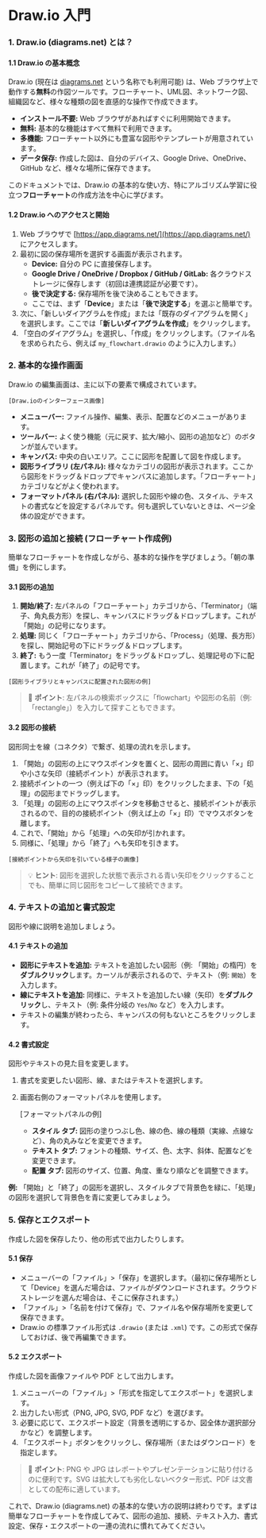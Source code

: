 # Draw.io 入門

### 1. Draw.io (diagrams.net) とは？

#### 1.1 Draw.io の基本概念

Draw.io (現在は [diagrams.net](https://app.diagrams.net/) という名称でも利用可能) は、Web ブラウザ上で動作する**無料**の作図ツールです。フローチャート、UML図、ネットワーク図、組織図など、様々な種類の図を直感的な操作で作成できます。

* **インストール不要:** Web ブラウザがあればすぐに利用開始できます。
* **無料:** 基本的な機能はすべて無料で利用できます。
* **多機能:** フローチャート以外にも豊富な図形やテンプレートが用意されています。
* **データ保存:** 作成した図は、自分のデバイス、Google Drive、OneDrive、GitHub など、様々な場所に保存できます。

このドキュメントでは、Draw.io の基本的な使い方、特にアルゴリズム学習に役立つ**フローチャート**の作成方法を中心に学びます。

#### 1.2 Draw.io へのアクセスと開始

1. Web ブラウザで [https://app.diagrams.net/](https://app.diagrams.net/) にアクセスします。
2. 最初に図の保存場所を選択する画面が表示されます。
   * **Device:** 自分の PC に直接保存します。
   * **Google Drive / OneDrive / Dropbox / GitHub / GitLab:** 各クラウドストレージに保存します（初回は連携認証が必要です）。
   * **後で決定する:** 保存場所を後で決めることもできます。
   * ここでは、まず「**Device**」または「**後で決定する**」を選ぶと簡単です。
3. 次に、「新しいダイアグラムを作成」または「既存のダイアグラムを開く」を選択します。ここでは「**新しいダイアグラムを作成**」をクリックします。
4. 「空白のダイアグラム」を選択し、「作成」をクリックします。（ファイル名を求められたら、例えば `my_flowchart.drawio` のように入力します。）

### 2. 基本的な操作画面

Draw.io の編集画面は、主に以下の要素で構成されています。

`[Draw.ioのインターフェース画像]`

* **メニューバー:** ファイル操作、編集、表示、配置などのメニューがあります。
* **ツールバー:** よく使う機能（元に戻す、拡大/縮小、図形の追加など）のボタンが並んでいます。
* **キャンバス:** 中央の白いエリア。ここに図形を配置して図を作成します。
* **図形ライブラリ (左パネル):** 様々なカテゴリの図形が表示されます。ここから図形をドラッグ＆ドロップでキャンバスに追加します。「フローチャート」カテゴリなどがよく使われます。
* **フォーマットパネル (右パネル):** 選択した図形や線の色、スタイル、テキストの書式などを設定するパネルです。何も選択していないときは、ページ全体の設定ができます。

### 3. 図形の追加と接続 (フローチャート作成例)

簡単なフローチャートを作成しながら、基本的な操作を学びましょう。「朝の準備」を例にします。

#### 3.1 図形の追加

1. **開始/終了:** 左パネルの「フローチャート」カテゴリから、「Terminator」（端子、角丸長方形）を探し、キャンバスにドラッグ＆ドロップします。これが「開始」の記号になります。
2. **処理:** 同じく「フローチャート」カテゴリから、「Process」（処理、長方形）を探し、開始記号の下にドラッグ＆ドロップします。
3. **終了:** もう一度「Terminator」をドラッグ＆ドロップし、処理記号の下に配置します。これが「終了」の記号です。

`[図形ライブラリとキャンバスに配置された図形の例]`

> 📝 **ポイント**: 左パネルの検索ボックスに「flowchart」や図形の名前（例: 「rectangle」）を入力して探すこともできます。

#### 3.2 図形の接続

図形同士を線（コネクタ）で繋ぎ、処理の流れを示します。

1. 「開始」の図形の上にマウスポインタを置くと、図形の周囲に青い「×」印や小さな矢印（接続ポイント）が表示されます。
2. 接続ポイントの一つ（例えば下の「×」印）をクリックしたまま、下の「処理」の図形までドラッグします。
3. 「処理」の図形の上にマウスポインタを移動させると、接続ポイントが表示されるので、目的の接続ポイント（例えば上の「×」印）でマウスボタンを離します。
4. これで、「開始」から「処理」への矢印が引かれます。
5. 同様に、「処理」から「終了」へも矢印を引きます。

`[接続ポイントから矢印を引いている様子の画像]`

> 💡 **ヒント**: 図形を選択した状態で表示される青い矢印をクリックすることでも、簡単に同じ図形をコピーして接続できます。

### 4. テキストの追加と書式設定

図形や線に説明を追加しましょう。

#### 4.1 テキストの追加

* **図形にテキストを追加:** テキストを追加したい図形（例: 「開始」の楕円）を**ダブルクリック**します。カーソルが表示されるので、テキスト（例: `開始`）を入力します。
* **線にテキストを追加:** 同様に、テキストを追加したい線（矢印）を**ダブルクリック**し、テキスト（例: 条件分岐の `Yes`/`No` など）を入力します。
* テキストの編集が終わったら、キャンバスの何もないところをクリックします。

#### 4.2 書式設定

図形やテキストの見た目を変更します。

1. 書式を変更したい図形、線、またはテキストを選択します。
2.  画面右側のフォーマットパネルを使用します。

    \[フォーマットパネルの例]

    * **スタイル タブ:** 図形の塗りつぶし色、線の色、線の種類（実線、点線など）、角の丸みなどを変更できます。
    * **テキスト タブ:** フォントの種類、サイズ、色、太字、斜体、配置などを変更できます。
    * **配置 タブ:** 図形のサイズ、位置、角度、重なり順などを調整できます。

**例:** 「開始」と「終了」の図形を選択し、スタイルタブで背景色を緑に、「処理」の図形を選択して背景色を青に変更してみましょう。

### 5. 保存とエクスポート

作成した図を保存したり、他の形式で出力したりします。

#### 5.1 保存

* メニューバーの「ファイル」>「保存」を選択します。（最初に保存場所として「Device」を選んだ場合は、ファイルがダウンロードされます。クラウドストレージを選んだ場合は、そこに保存されます。）
* 「ファイル」>「名前を付けて保存」で、ファイル名や保存場所を変更して保存できます。
* Draw.io の標準ファイル形式は `.drawio` (または `.xml`) です。この形式で保存しておけば、後で再編集できます。

#### 5.2 エクスポート

作成した図を画像ファイルや PDF として出力します。

1. メニューバーの「ファイル」>「形式を指定してエクスポート」を選択します。
2. 出力したい形式（PNG, JPG, SVG, PDF など）を選びます。
3. 必要に応じて、エクスポート設定（背景を透明にするか、図全体か選択部分かなど）を調整します。
4. 「エクスポート」ボタンをクリックし、保存場所（またはダウンロード）を指定します。

> 📝 **ポイント**: PNG や JPG はレポートやプレゼンテーションに貼り付けるのに便利です。SVG は拡大しても劣化しないベクター形式、PDF は文書としての配布に適しています。

これで、Draw.io (diagrams.net) の基本的な使い方の説明は終わりです。まずは簡単なフローチャートを作成してみて、図形の追加、接続、テキスト入力、書式設定、保存・エクスポートの一連の流れに慣れてみてください。
